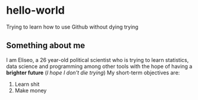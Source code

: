# hello-world
Trying to learn how to use Github without dying trying
## Something about me
I am Eliseo, a 26 year-old political scientist who is trying to learn statistics, data science and programming among other tools with the hope of having a **brighter future** (*I hope I don't die trying*)
My short-term objectives are:
1. Learn shit
2. Make money
